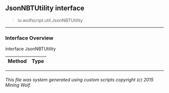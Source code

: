 ## JsonNBTUtility __interface__

>io.wolfscript.util.JsonNBTUtility

---

### Interface Overview

interface JsonNBTUtility

Method | Type   
--- | :--- 



---



###### This file was system generated using custom scripts copyright (c) 2015 Mining Wolf.
	

